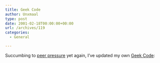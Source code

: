 ```yaml
---
title: Geek Code
author: Unxmaal
type: post
date: 2001-02-18T00:00:00+00:00
url: /archives/119
categories:
  - General

---
```

Succumbing to [peer pressure][1] yet again, I&#8217;ve updated my own <A HREF="http://www.geekcode.com/geek.html">Geek Code</A>: 

> </p>

 [1]: http://www.wockerjabby.com/2001_02_11_jabby.html#2417117